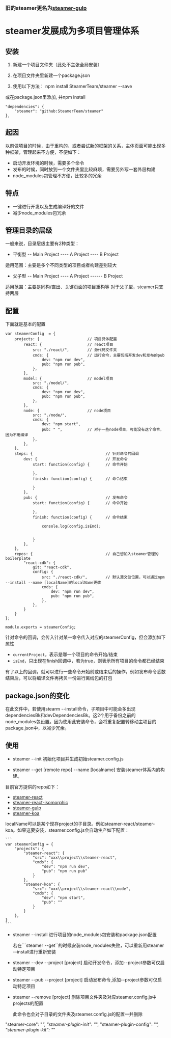 ### 旧的steamer更名为[steamer-gulp](https://github.com/SteamerTeam/steamer-gulp)

# steamer发展成为多项目管理体系

## 安装

1. 新建一个项目文件夹（此处不主张全局安装）

2. 在项目文件夹里新建一个package.json

3. 使用以下方法：
npm install SteamerTeam/steamer --save

或在package.json里添加, 并npm install

```
"dependencies": {
    "steamer": "github:SteamerTeam/steamer"
},
```

## 起因
以前做项目的时候，由于重构的，或者尝试新的框架的关系，主体页面可能出现多种框架，管理起来不方便，不便如下：
* 启动开发环境的时候，需要多个命令
* 发布的时候，同时放到一个文件夹里比较麻烦，需要另外写一套外层构建
* node_modules包管理不方便，比较多的冗余

## 特点
* 一键进行开发以及生成编译好的文件
* 减少node_modules包冗余

## 管理目录的层级
一般来说，目录层级主要有2种类型：

* 平衡型
-- Main Project
---- A Project
---- B Project

适用范围：主要是多个不同类型的项目或者构建差别较大

* 父子型
-- Main Project
---- A Project
------ B Project

适用范围：主要是同构/直出、关键页面的项目重构等
对于父子型，steamer只支持两层


## 配置

下面就是基本的配置
```
var steamerConfig  = {
	projects: {   					// 项目具体配置
		react: {  					// react项目
			src: "./react/",		// 源代码文件夹
			cmds: {					// 运行命令，主要包括开发dev和发布的pub
				dev: "npm run dev", 
				pub: "npm run pub",
			},
		},
		model: {					// model项目
			src: "./model/",
			cmds: {
				dev: "npm run dev",
				pub: "npm run pub",
			},
		},
		node: {						// node项目
			src: "./node/",
			cmds: {
				dev: "npm start",
				pub: " ",			// 对于一些node项目，可能没有这个命令，因为不用编译
			},
		},
	},
	steps: {								// 针对命令的回调
		dev: {								// 开发命令
			start: function(config) {		// 命令开始

			},
			finish: function(config) {		// 命令结束
				
			}
		},
		pub: {								// 发布命令
			start: function(config) {		// 命令开始
				
			},
			finish: function(config) {      // 命令结束
				
				console.log(config.isEnd);


			}
		},
	},
	repos: {							    // 自己想加入steamer管理的boilerplate
        "react-cdk": { 
            git: "react-cdk",
            config: {
                src: "./react-cdk/",		// 默认源文位位置，可以通过npm --install --name [localName]的localName更改
                cmds: {
                    dev: "npm run dev", 
                    pub: "npm run pub",
                },
            },
        }
    }
};

module.exports = steamerConfig;
```

针对命令的回调，会传入针对某一命令传入对应的steamerConfig，但会添加如下属性

* ```currentProject```，表示是哪一个项目的命令开始/结束
* ```isEnd```，只出现在finish回调中，若为true，则表示所有项目的命令都已经结束

有了以上的回调，就可以进行一些命令开始前或结束后的操作，例如发布命令悉数结束后，可以将编译文件再拷贝一份进行离线包的打包


## package.json的变化
在此文件中，若使用stearm --install命令，子项目中可能会多出现dependenciesBk和devDependenciesBk。这2个用于备份之前的node_modules包设置。因为使用此安装命令，会将重复配置转移动主项目的package.json中，以减少冗余。


## 使用

* steamer --init 初始化项目并生成初始steamer.config.js


* steamer --get [remote repo] --name [localname] 安装steamer体系内的构建。

目前官方提供的repo如下：
* [steamer-react]()
* [steamer-react-isomorphic]()
* [steamer-gulp]()
* [steamer-koa]()
	
localName可以是某个现存project的子目录。例如steamer-react/steamer-koa。如果这要安装，steamer.config.js会自动生产如下配置：

	```
	var steamerConfig = {
	    "projects": {
	        "steamer-react": {
	            "src": "xxx\\project\\steamer-react",
	            "cmds": {
	                "dev": "npm run dev",
	                "pub": "npm run pub"
	            }
	        },
	        "steamer-koa": {
	            "src": "xxx\\project\\steamer-react\\node",
	            "cmds": {
	                "dev": "npm start",
	                "pub": ""
	            }
	        }
	    },
	}
	```

* steamer --install 进行项目的node_modules包安装和package.json配置
	
	若在```steamer --get``的时候安装node_modules失败，可以重新用steamer --install进行重新安装


* steamer --dev --project [project] 启动开发命令，添加--project参数可仅启动特定项目


* steamer --pub --project [project] 启动发布命令,添加--project参数可仅启动特定项目


* steamer --remove [project] 删除项目文件夹及对应steamer.config.js中projects的配置
	
	此命令也会对子目录的文件夹及steamer.config.js的配置一并删除



"steamer-core": "*",
"steamer-plugin-init": "*",
"steamer-plugin-config": "*",
"steamer-plugin-kit": "*"

